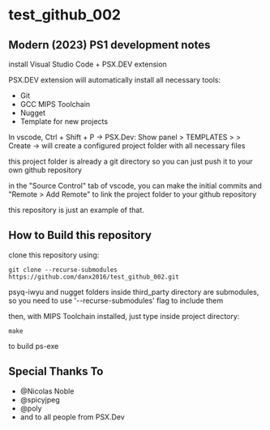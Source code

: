# test_github_002

## Modern (2023) PS1 development notes ##

install Visual Studio Code + PSX.DEV extension

PSX.DEV extension will automatically install all necessary tools:
* Git
* GCC MIPS Toolchain 
* Nugget
* Template for new projects

In vscode, Ctrl + Shift + P -> PSX.Dev: Show panel > TEMPLATES >  > Create -> will create a configured project folder with all necessary files

this project folder is already a git directory so you can just push it to your own github repository

in the "Source Control" tab of vscode, you can make the initial commits and "Remote > Add Remote" to link the project folder to your github repository

this repository is just an example of that.


## How to Build this repository ##

clone this repository using:
```
git clone --recurse-submodules https://github.com/danx2016/test_github_002.git
```
psyq-iwyu and nugget folders inside third_party directory are submodules, so you need to use '--recurse-submodules' flag to include them 

then, with MIPS Toolchain installed, just type inside project directory:
```
make
```
to build ps-exe

## Special Thanks To ##

* @Nicolas Noble
* @spicyjpeg
* @poly
* and to all people from PSX.Dev

